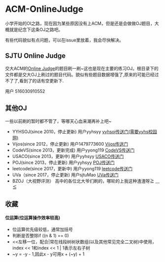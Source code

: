 ﻿# ACM-OnlineJudge

小学开始的OI之路，现在因为某些原因没有上ACM，但是还是会做做OJ题目，大概就是纪念下这条OJ之路吧。

有些代码貌似有点问题，可以在issue里放着，我会尽快解决。

## SJTU Online Judge

交大ACM的<a href = "https://acm.sjtu.edu.cn/OnlineJudge/">Online Judge</a>的题目刷一刷~这也是现在主要的练习OJ。根目录下的文件都是交大OJ上刷过的题目代码。貌似有些题目数据增强了,原来的可能已经过不了了,看到了的话有空更新下.

用户 516030910552

## 其他OJ

一些以前刷的暂时都不管了，等哪天心血来潮再补上吧~

- YYHSOJ(since 2010，停止更新) 用户yyhsyy <a href = "192.168.1.211">yyhsoj传送门(需要yyhs校园网)</a>
- Vijos(since 2012，停止更新) 用户1479773600 <a href = "https://www.vijos.org/">Vijos传送门</a>
- CodeVS(since 2013，更新完成) 用户yyong119 <a href = "http://www.codevs.cn/">CodeVS传送门</a>
- USACO(since 2013，更新中) 用户yyhsyy <a href = "http://train.usaco.org/usacogate">USACO传送门</a>
- POJ(since 2013，停止更新) 用户yyhsyy <a href = "http://poj.org/">POJ传送门</a>
- leetcode(since 2017，更新中) 用户yyong119 <a href = "https://leetcode.com/">leetcode传送门</a>
- UVa（since 2017，停止更新) 用户sjtuMao <a href = "https://uva.onlinejudge.org/">UVa传送门</a>
- BZOJ（大视野评测） 高中的各位北大爷们刷的，哪轮的上我这种渣渣呀≧ ﹏ ≦

## 收藏

#### 位运算(位运算操作效率较高)

- 位运算优先级较低，通常加括号
- 判断是否整除if ((n & 1) == 0)
- <<左移一位，配合|常在线段树树状数组(以及其他常见完全二叉树)中使用，index << 1和index << 1 | 1表示左右子树
- ~y = -y - 1,因此x - y可用x + (~y) + 1
